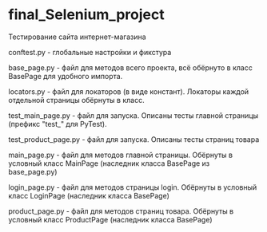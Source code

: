 # final_Selenium_project
Тестирование сайта интернет-магазина


conftest.py - глобальные настройки и фикстура

base_page.py - файл для методов всего проекта, всё обёрнуто в класс BasePage для удобного импорта.
<!-- 
    класс BasePage содержит:
    инициализатор
    методы:
        open() - открывает страницу в браузере
        is_element_present() - ищет элемент на странице и перехватывает исключения. В него передаются два аргумента: как искать (css, id, xpath и тд.) и что (строку-селектор)
        solve_quiz_and_get_code() - считает матем. выражение и выводит ответ
-->

locators.py - файл для локаторов (в виде констант). Локаторы каждой отдельной страницы обёрнуты в класс.

test_main_page.py - файл для запуска. Описаны тесты главной страницы (префикс "test_" для PyTest).
<!-- 
    B функции:
    выдаём нужный для проверки линк
    созаём в функции объект page класса MainPage, которой передаём браузер из base_page.py(класс BasePage) и link
    следом говорим "page, откройся", но методом из base_page.py(класс BasePage)
    добавляем проверки, которые создавали методами в main_page.py
-->

test_product_page.py - файл для запуска. Описаны тесты страниц товара

main_page.py - файл для методов главной страницы. Обёрнуты в условный класс MainPage (наследник класса BasePage из base_page.py)

login_page.py - файл для методов страницы login. Обёрнуты в условный класс LoginPage (наследник класса BasePage)

product_page.py - файл для методов страниц товара. Обёрнуты в условный класс ProductPage (наследник класса BasePage)

